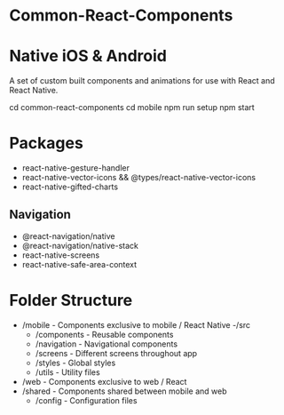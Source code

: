 # Common-React-Components

# Native iOS & Android
A set of custom built components and animations for use with React and React Native.

cd common-react-components
cd mobile
npm run setup
npm start

# Packages

- react-native-gesture-handler
- react-native-vector-icons && @types/react-native-vector-icons
- react-native-gifted-charts

## Navigation
- @react-navigation/native 
- @react-navigation/native-stack
- react-native-screens 
- react-native-safe-area-context

# Folder Structure

- /mobile - Components exclusive to mobile / React Native
  -/src
    - /components - Reusable components
    - /navigation - Navigational components
    - /screens - Different screens throughout app
    - /styles - Global styles
    - /utils - Utility files
- /web - Components exclusive to web / React
- /shared - Components shared between mobile and web
  - /config - Configuration files